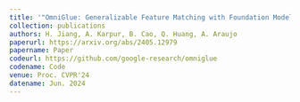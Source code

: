 ```yaml
---
title: '"OmniGlue: Generalizable Feature Matching with Foundation Model Guidance,"'
collection: publications
authors: H. Jiang, A. Karpur, B. Cao, Q. Huang, A. Araujo
paperurl: https://arxiv.org/abs/2405.12979
papername: Paper
codeurl: https://github.com/google-research/omniglue
codename: Code
venue: Proc. CVPR'24
datename: Jun. 2024
---
```

